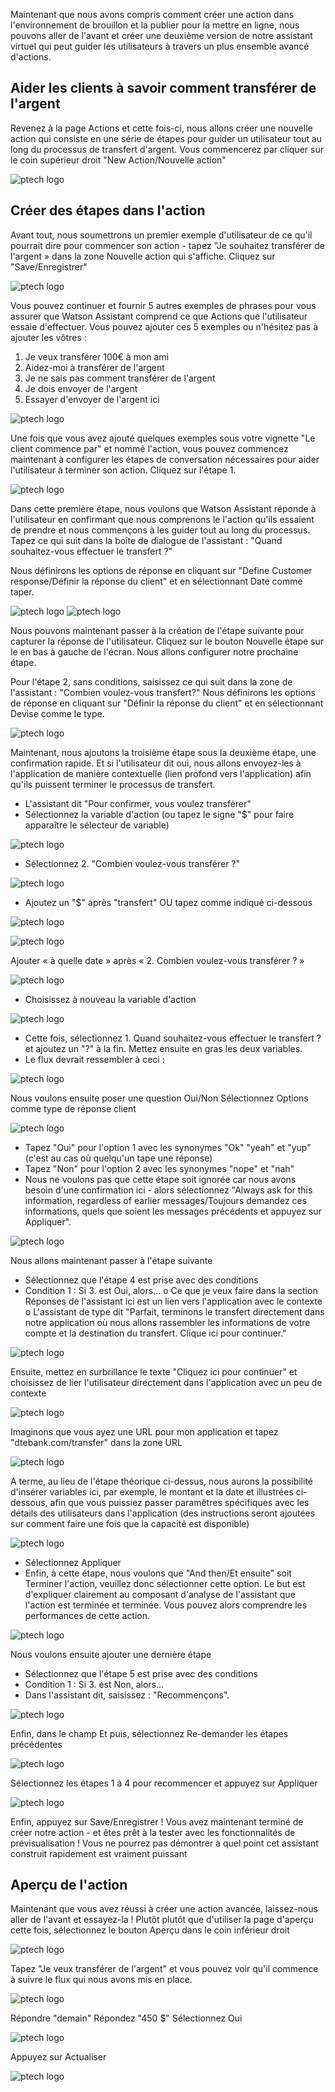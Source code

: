 Maintenant que nous avons compris comment créer une action dans l'environnement de brouillon et la publier pour la mettre en ligne,
nous pouvons aller de l'avant et créer une deuxième version de notre assistant virtuel qui peut guider les utilisateurs à travers un plus
ensemble avancé d'actions.

## Aider les clients à savoir comment transférer de l'argent
Revenez à la page Actions et cette fois-ci, nous allons créer une nouvelle action qui consiste en une série de
étapes pour guider un utilisateur tout au long du processus de transfert d'argent.
Vous commencerez par cliquer sur le coin supérieur droit "New Action/Nouvelle action"

![ptech logo](/images/lab_banque_30.png)

## Créer des étapes dans l'action
Avant tout, nous soumettrons un premier exemple d'utilisateur de ce qu'il pourrait dire pour commencer son action - tapez "Je
souhaitez transférer de l'argent » dans la zone Nouvelle action qui s'affiche. Cliquez sur "Save/Enregistrer"

![ptech logo](/images/lab_banque_31.png)

Vous pouvez continuer et fournir 5 autres exemples de phrases pour vous assurer que Watson Assistant comprend ce que
Actions que l'utilisateur essaie d'effectuer. Vous pouvez ajouter ces 5 exemples ou n'hésitez pas à ajouter les vôtres :
  1. Je veux transférer 100€ à mon ami
  2. Aidez-moi à transférer de l'argent
  3. Je ne sais pas comment transférer de l'argent
  4. Je dois envoyer de l'argent
  5. Essayer d'envoyer de l'argent ici

![ptech logo](/images/lab_banque_32.png)

Une fois que vous avez ajouté quelques exemples sous votre vignette "Le client commence par" et nommé l'action, vous pouvez commencez maintenant à configurer les étapes de conversation nécessaires pour aider l'utilisateur à terminer son action. Cliquez sur l'étape 1.

![ptech logo](/images/lab_banque_33.png)

Dans cette première étape, nous voulons que Watson Assistant réponde à l'utilisateur en confirmant que nous comprenons le
l'action qu'ils essaient de prendre et nous commençons à les guider tout au long du processus.
Tapez ce qui suit dans la boîte de dialogue de l'assistant : "Quand souhaitez-vous effectuer le transfert ?"

Nous définirons les options de réponse en cliquant sur "Define Customer response/Définir la réponse du client" et en sélectionnant Date comme
taper.

![ptech logo](/images/lab_banque_34.png)
![ptech logo](/images/lab_banque_35.png)

Nous pouvons maintenant passer à la création de l'étape suivante pour capturer la réponse de l'utilisateur. Cliquez sur le bouton Nouvelle étape sur le
en bas à gauche de l'écran. Nous allons configurer notre prochaine étape.

Pour l'étape 2, sans conditions, saisissez ce qui suit dans la zone de l'assistant : "Combien voulez-vous
transfert?"
Nous définirons les options de réponse en cliquant sur "Définir la réponse du client" et en sélectionnant Devise comme
le type.

![ptech logo](/images/lab_banque_36.png)

Maintenant, nous ajoutons la troisième étape sous la deuxième étape, une confirmation rapide. Et si l'utilisateur dit oui, nous allons
envoyez-les à l'application de manière contextuelle (lien profond vers l'application) afin qu'ils puissent terminer le processus de transfert.

  - L'assistant dit "Pour confirmer, vous voulez transférer"
  - Sélectionnez la variable d'action (ou tapez le signe "$" pour faire apparaître le sélecteur de variable)

![ptech logo](/images/lab_banque_37.png)

  - Sélectionnez 2. "Combien voulez-vous transférer ?"

![ptech logo](/images/lab_banque_38.png)

  - Ajoutez un "$" après "transfert" OU tapez comme indiqué ci-dessous

![ptech logo](/images/lab_banque_39.png)

![ptech logo](/images/lab_banque_40.png)

Ajouter « à quelle date » après « 2. Combien voulez-vous transférer ? »

![ptech logo](/images/lab_banque_42.png)

  - Choisissez à nouveau la variable d'action

![ptech logo](/images/lab_banque_37.png)

  - Cette fois, sélectionnez 1. Quand souhaitez-vous effectuer le transfert ? et ajoutez un "?" à la fin.
Mettez ensuite en gras les deux variables.
  - Le flux devrait ressembler à ceci :

![ptech logo](/images/lab_banque_41.png)

Nous voulons ensuite poser une question Oui/Non
Sélectionnez Options comme type de réponse client

![ptech logo](/images/lab_banque_43.png)

  - Tapez "Oui" pour l'option 1 avec les synonymes "Ok" "yeah" et "yup" (c'est au cas où quelqu'un
tape une réponse)
  - Tapez "Non" pour l'option 2 avec les synonymes "nope" et "nah"
  - Nous ne voulons pas que cette étape soit ignorée car nous avons besoin d'une confirmation ici - alors sélectionnez "Always
ask for this information, regardless of earlier messages/Toujours demandez ces informations, quels que soient les messages précédents et appuyez sur Appliquer".

![ptech logo](/images/lab_banque_44.png)

Nous allons maintenant passer à l'étape suivante
  - Sélectionnez que l'étape 4 est prise avec des conditions
  - Condition 1 : Si 3. est Oui, alors…
      o Ce que je veux faire dans la section Réponses de l'assistant ici est un lien vers l'application avec le contexte
      o L'assistant de type dit "Parfait, terminons le transfert directement dans notre application où nous allons
      rassembler les informations de votre compte et la destination du transfert. Clique ici pour continuer."

![ptech logo](/images/lab_banque_45.png)

Ensuite, mettez en surbrillance le texte "Cliquez ici pour continuer" et choisissez de lier l'utilisateur directement dans
l'application avec un peu de contexte

![ptech logo](/images/lab_banque_46.png)

Imaginons que vous ayez une URL pour mon application et tapez
"dtebank.com/transfer" dans la zone URL

![ptech logo](/images/lab_banque_47.png)

A terme, au lieu de l'étape théorique ci-dessus, nous aurons la possibilité d'insérer
variables ici, par exemple, le montant et la date et illustrées ci-dessous, afin que vous puissiez passer
paramètres spécifiques avec les détails des utilisateurs dans l'application (des instructions seront ajoutées sur
comment faire une fois que la capacité est disponible)

![ptech logo](/images/lab_banque_48.png)

  - Sélectionnez Appliquer
  - Enfin, à cette étape, nous voulons que "And then/Et ensuite" soit Terminer l'action, veuillez donc sélectionner cette
option. Le but est d'expliquer clairement au composant d'analyse de l'assistant
que l'action est terminée et terminée. Vous pouvez alors comprendre les performances de
cette action.

![ptech logo](/images/lab_banque_49.png)

Nous voulons ensuite ajouter une dernière étape
  - Sélectionnez que l'étape 5 est prise avec des conditions
  - Condition 1 : Si 3. est Non, alors…
  - Dans l'assistant dit, saisissez : "Recommençons".

![ptech logo](/images/lab_banque_50.png)

Enfin, dans le champ Et puis, sélectionnez Re-demander les étapes précédentes

![ptech logo](/images/lab_banque_51.png)

Sélectionnez les étapes 1 à 4 pour recommencer et appuyez sur Appliquer

![ptech logo](/images/lab_banque_52.png)

Enfin, appuyez sur Save/Enregistrer !
Vous avez maintenant terminé de créer notre action - et êtes prêt à la tester avec les fonctionnalités de prévisualisation !
Vous ne pourrez pas démontrer à quel point cet assistant construit rapidement est vraiment puissant

## Aperçu de l'action

Maintenant que vous avez réussi à créer une action avancée, laissez-nous aller de l'avant et essayez-la ! Plutôt
plutôt que d'utiliser la page d'aperçu cette fois, sélectionnez le bouton Aperçu dans le coin inférieur droit

![ptech logo](/images/lab_banque_53.png)

Tapez "Je veux transférer de l'argent" et vous pouvez voir qu'il commence à suivre le flux qui nous avons mis en place.

![ptech logo](/images/lab_banque_54.png)

Répondre "demain"
Répondez "450 $"
Sélectionnez Oui

![ptech logo](/images/lab_banque_55.png)

Appuyez sur Actualiser

![ptech logo](/images/lab_banque_56.png)


